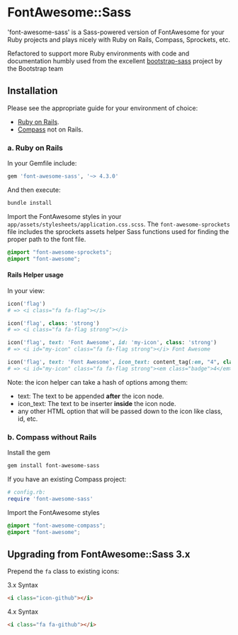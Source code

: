 # FontAwesome::Sass

'font-awesome-sass' is a Sass-powered version of FontAwesome for your Ruby projects and plays nicely with
 Ruby on Rails, Compass, Sprockets, etc.

 Refactored to support more Ruby environments with code and documentation humbly used from the excellent
 [bootstrap-sass](https://github.com/twbs/bootstrap-sass) project by the Bootstrap team

## Installation

Please see the appropriate guide for your environment of choice:

* [Ruby on Rails](#a-ruby-on-rails).
* [Compass](#b-compass-without-rails) not on Rails.

### a. Ruby on Rails

In your Gemfile include:

```ruby
gem 'font-awesome-sass', '~> 4.3.0'
```

And then execute:

```sh
bundle install
```

Import the FontAwesome styles in your `app/assets/stylesheets/application.css.scss`. The `font-awesome-sprockets` file
includes the sprockets assets helper Sass functions used for finding the proper path to the font file.

```scss
@import "font-awesome-sprockets";
@import "font-awesome";
```

#### Rails Helper usage

In your view:

```ruby
icon('flag')
# => <i class="fa fa-flag"></i>
```

```ruby
icon('flag', class: 'strong')
# => <i class="fa fa-flag strong"></i>
```

```ruby
icon('flag', text: 'Font Awesome', id: 'my-icon', class: 'strong')
# => <i id="my-icon" class="fa fa-flag strong"></i> Font Awesome
```

```ruby
icon('flag', text: 'Font Awesome', icon_text: content_tag(:em, "4", class: 'badge'), id: 'my-icon', class: 'strong')
# => <i id="my-icon" class="fa fa-flag strong"><em class="badge">4</em></i> Font Awesome
```

Note: the icon helper can take a hash of options among them:
- text: The text to be appended **after** the icon node.
- icon_text: The text to be inserter **inside** the icon node.
- any other HTML option that will be passed down to the icon like class, id, etc.

### b. Compass without Rails

Install the gem

```sh
gem install font-awesome-sass
```

If you have an existing Compass project:

```ruby
# config.rb:
require 'font-awesome-sass'
```

Import the FontAwesome styles

```scss
@import "font-awesome-compass";
@import "font-awesome";
```

## Upgrading from FontAwesome::Sass 3.x

Prepend the `fa` class to existing icons:

3.x Syntax

```html
<i class="icon-github"></i>
```

4.x Syntax

```html
<i class="fa fa-github"></i>
```
